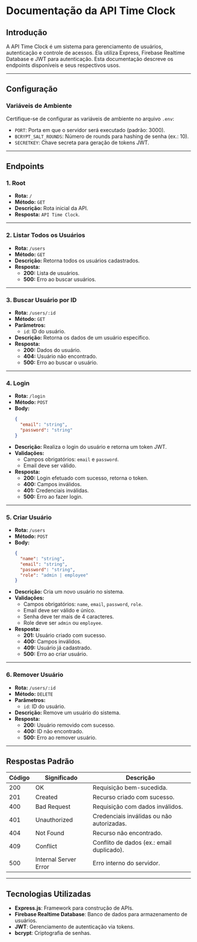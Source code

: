 # Documentação da API Time Clock

## Introdução
A API Time Clock é um sistema para gerenciamento de usuários, autenticação e controle de acessos. Ela utiliza Express, Firebase Realtime Database e JWT para autenticação. Esta documentação descreve os endpoints disponíveis e seus respectivos usos.

---

## Configuração
### Variáveis de Ambiente
Certifique-se de configurar as variáveis de ambiente no arquivo `.env`:
- `PORT`: Porta em que o servidor será executado (padrão: 3000).
- `BCRYPT_SALT_ROUNDS`: Número de rounds para hashing de senha (ex.: 10).
- `SECRETKEY`: Chave secreta para geração de tokens JWT.

---

## Endpoints

### 1. **Root**
- **Rota:** `/`
- **Método:** `GET`
- **Descrição:** Rota inicial da API.
- **Resposta:** `API Time Clock`.

---

### 2. **Listar Todos os Usuários**
- **Rota:** `/users`
- **Método:** `GET`
- **Descrição:** Retorna todos os usuários cadastrados.
- **Resposta:**
  - **200:** Lista de usuários.
  - **500:** Erro ao buscar usuários.

---

### 3. **Buscar Usuário por ID**
- **Rota:** `/users/:id`
- **Método:** `GET`
- **Parâmetros:** 
  - `id`: ID do usuário.
- **Descrição:** Retorna os dados de um usuário específico.
- **Resposta:**
  - **200:** Dados do usuário.
  - **404:** Usuário não encontrado.
  - **500:** Erro ao buscar o usuário.

---

### 4. **Login**
- **Rota:** `/login`
- **Método:** `POST`
- **Body:**
  ```json
  {
    "email": "string",
    "password": "string"
  }
  ```
- **Descrição:** Realiza o login do usuário e retorna um token JWT.
- **Validações:**
  - Campos obrigatórios: `email` e `password`.
  - Email deve ser válido.
- **Resposta:**
  - **200:** Login efetuado com sucesso, retorna o token.
  - **400:** Campos inválidos.
  - **401:** Credenciais inválidas.
  - **500:** Erro ao fazer login.

---

### 5. **Criar Usuário**
- **Rota:** `/users`
- **Método:** `POST`
- **Body:**
  ```json
  {
    "name": "string",
    "email": "string",
    "password": "string",
    "role": "admin | employee"
  }
  ```
- **Descrição:** Cria um novo usuário no sistema.
- **Validações:**
  - Campos obrigatórios: `name`, `email`, `password`, `role`.
  - Email deve ser válido e único.
  - Senha deve ter mais de 4 caracteres.
  - Role deve ser `admin` ou `employee`.
- **Resposta:**
  - **201:** Usuário criado com sucesso.
  - **400:** Campos inválidos.
  - **409:** Usuário já cadastrado.
  - **500:** Erro ao criar usuário.

---

### 6. **Remover Usuário**
- **Rota:** `/users/:id`
- **Método:** `DELETE`
- **Parâmetros:** 
  - `id`: ID do usuário.
- **Descrição:** Remove um usuário do sistema.
- **Resposta:**
  - **200:** Usuário removido com sucesso.
  - **400:** ID não encontrado.
  - **500:** Erro ao remover usuário.

---

## Respostas Padrão

| Código | Significado                 | Descrição                                   |
|--------|-----------------------------|-------------------------------------------|
| 200    | OK                          | Requisição bem-sucedida.                  |
| 201    | Created                     | Recurso criado com sucesso.               |
| 400    | Bad Request                 | Requisição com dados inválidos.           |
| 401    | Unauthorized                | Credenciais inválidas ou não autorizadas. |
| 404    | Not Found                   | Recurso não encontrado.                   |
| 409    | Conflict                    | Conflito de dados (ex.: email duplicado). |
| 500    | Internal Server Error       | Erro interno do servidor.                 |

---

## Tecnologias Utilizadas
- **Express.js**: Framework para construção de APIs.
- **Firebase Realtime Database**: Banco de dados para armazenamento de usuários.
- **JWT**: Gerenciamento de autenticação via tokens.
- **bcrypt**: Criptografia de senhas.
